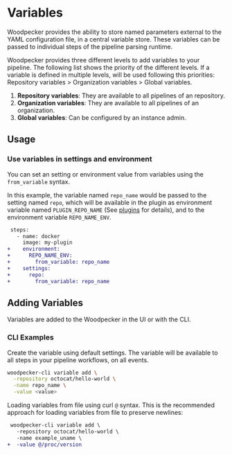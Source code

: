 # Variables

Woodpecker provides the ability to store named parameters external to the YAML configuration file, in a central variable store. These variables can be passed to individual steps of the pipeline parsing runtime.

Woodpecker provides three different levels to add variables to your pipeline. The following list shows the priority of the different levels. If a variable is defined in multiple levels, will be used following this priorities: Repository variables > Organization variables > Global variables.

1. **Repository variables**: They are available to all pipelines of an repository.
2. **Organization variables**: They are available to all pipelines of an organization.
3. **Global variables**: Can be configured by an instance admin.

## Usage

### Use variables in settings and environment

You can set an setting or environment value from variables using the `from_variable` syntax.

In this example, the variable named `repo_name` would be passed to the setting named `repo`, which will be available in the plugin as environment variable named `PLUGIN_REPO_NAME` (See [plugins](./51-plugins/20-creating-plugins.md#settings) for details), and to the environment variable `REPO_NAME_ENV`.

```diff
 steps:
   - name: docker
     image: my-plugin
+    environment:
+      REPO_NAME_ENV:
+        from_variable: repo_name
+    settings:
+      repo:
+        from_variable: repo_name
```

## Adding Variables

Variables are added to the Woodpecker in the UI or with the CLI.

### CLI Examples

Create the variable using default settings. The variable will be available to all steps in your pipeline workflows, on all events.

```bash
woodpecker-cli variable add \
  -repository octocat/hello-world \
  -name repo_name \
  -value <value>
```

Loading variables from file using curl `@` syntax. This is the recommended approach for loading variables from file to preserve newlines:

```diff
 woodpecker-cli variable add \
   -repository octocat/hello-world \
   -name example_uname \
+  -value @/proc/version
```
